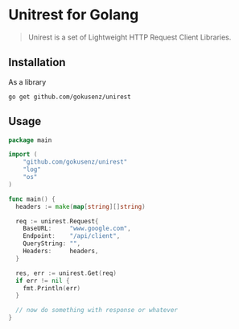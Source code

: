 # Unitrest for Golang

> Unirest is a set of Lightweight HTTP Request Client Libraries.

## Installation

As a library

```shell
go get github.com/gokusenz/unirest
```

## Usage

```go
package main

import (
    "github.com/gokusenz/unirest"
    "log"
    "os"
)

func main() {
  headers := make(map[string][]string)

  req := unirest.Request{
    BaseURL:     "www.google.com",
    Endpoint:    "/api/client",
    QueryString: "",
    Headers:     headers,
  }

  res, err := unirest.Get(req)
  if err != nil {
    fmt.Println(err)
  }

  // now do something with response or whatever
}
```